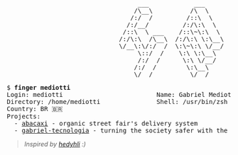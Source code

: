 <pre>
                                   ___            ___            ___      ___       ___     
                                  /\__\          /\  \          /\__\    /\__\     /\  \    
                                 /:/  /         /::\  \        /:/  /   /:/  /    /::\  \   
                                /:/__/         /:/\:\  \      /:/  /   /:/  /    /:/\:\  \  
                               /::\  \ ___    /::\~\:\  \    /:/  /   /:/  /    /:/  \:\  \ 
                              /:/\:\  /\__\  /:/\:\ \:\__\  /:/__/   /:/__/    /:/__/ \:\__\
                              \/__\:\/:/  /  \:\~\:\ \/__/  \:\  \   \:\  \    \:\  \ /:/  /
                                   \::/  /    \:\ \:\__\     \:\  \   \:\  \    \:\  /:/  / 
                                   /:/  /      \:\ \/__/      \:\  \   \:\  \    \:\/:/  /  
                                  /:/  /        \:\__\         \:\__\   \:\__\    \::/  /   
                                  \/__/          \/__/          \/__/    \/__/     \/__/    
</pre>

<pre>
$ <strong>finger mediotti</strong>
Login: mediotti                         Name: Gabriel Mediotti
Directory: /home/mediotti               Shell: /usr/bin/zsh
Country: BR 🇧🇷
Projects:
  - <a href="https://github.com/mediotti/abacaxi">abacaxi</a> - organic street fair's delivery system
  - <a href="http://gabriel.com.br">gabriel-tecnologia</a> - turning the society safer with the help of technology
</pre>

>_Inspired by <a href="https://github.com/hedyhli">hedyhli</a> :)_
